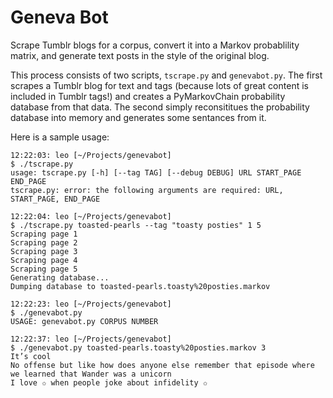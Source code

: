 # Geneva Bot

Scrape Tumblr blogs for a corpus, convert it into a Markov probablility matrix,
and generate text posts in the style of the original blog.

This process consists of two scripts, `tscrape.py` and `genevabot.py`. The
first scrapes a Tumblr blog for text and tags (because lots of great content is
included in Tumblr tags!) and creates a PyMarkovChain probability database from
that data. The second simply reconsititues the probability database into memory
and generates some sentances from it.

Here is a sample usage:

```
12:22:03: leo [~/Projects/genevabot]
$ ./tscrape.py 
usage: tscrape.py [-h] [--tag TAG] [--debug DEBUG] URL START_PAGE END_PAGE
tscrape.py: error: the following arguments are required: URL, START_PAGE, END_PAGE

12:22:04: leo [~/Projects/genevabot]
$ ./tscrape.py toasted-pearls --tag "toasty posties" 1 5
Scraping page 1
Scraping page 2
Scraping page 3
Scraping page 4
Scraping page 5
Generating database...
Dumping database to toasted-pearls.toasty%20posties.markov  

12:22:23: leo [~/Projects/genevabot]
$ ./genevabot.py 
USAGE: genevabot.py CORPUS NUMBER                            

12:22:37: leo [~/Projects/genevabot]
$ ./genevabot.py toasted-pearls.toasty%20posties.markov 3
It’s cool
No offense but like how does anyone else remember that episode where we learned that Wander was a unicorn
I love ✩ when people joke about infidelity ✩
```
